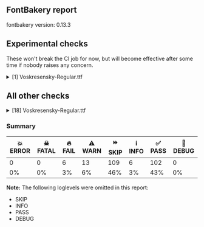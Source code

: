 ## FontBakery report

fontbakery version: 0.13.3





## Experimental checks

These won't break the CI job for now, but will become effective after some time if nobody raises any concern.


<details><summary>[1] Voskresensky-Regular.ttf</summary>
<div>
<details>
    <summary>🔥 <b>FAIL</b> Check base characters have non-zero advance width. <a href="https://fontbakery.readthedocs.io/en/stable/fontbakery/checks/universal.html#base-has-width">base_has_width</a></summary>
    <div>







* 🔥 **FAIL** <p>The following glyphs had zero advance width:
- u1CF3F (U+1CF3F)</p>
<pre><code>- u1CF40 (U+1CF40)
</code></pre>
 [code: zero-width-bases]



</div>
</details>
</div>
</details>




## All other checks



<details><summary>[18] Voskresensky-Regular.ttf</summary>
<div>
<details>
    <summary>🔥 <b>FAIL</b> Does font file include unacceptable control character glyphs? <a href="https://fontbakery.readthedocs.io/en/stable/fontbakery/checks/universal.html#control-chars">control_chars</a></summary>
    <div>







* 🔥 **FAIL** <p>The following unacceptable control characters were identified:
uni0001, uni0007, uni000E, uni0010, uni001F, uni001A, uni001C, uni0015, uni001D, uni0013, uni000F, uni0017, uni0009, uni0006, uni0014, uni0011, uni001E, uni0019, uni0002, uni0018, uni000B, uni000C, uni001B, uni0004, uni0016, uni000A, uni0008, uni0003, uni0012, uni0005</p>
 [code: unacceptable]



</div>
</details>

<details>
    <summary>🔥 <b>FAIL</b> Checking OS/2 usWinAscent & usWinDescent. <a href="https://fontbakery.readthedocs.io/en/stable/fontbakery/checks/universal.html#family-win-ascent-and-descent">family/win_ascent_and_descent</a></summary>
    <div>







* 🔥 **FAIL** <p>OS/2.usWinAscent value should be equal or greater than 1185, but got 1080 instead</p>
 [code: ascent]



* 🔥 **FAIL** <p>OS/2.usWinDescent value should be equal or greater than 893, but got 462 instead</p>
 [code: descent]



</div>
</details>

<details>
    <summary>🔥 <b>FAIL</b> Check license file has good copyright string. <a href="https://fontbakery.readthedocs.io/en/stable/fontbakery/checks/googlefonts.html#googlefonts-license-OFL-copyright">googlefonts/license/OFL_copyright</a></summary>
    <div>







* 🔥 **FAIL** <p>First line in license file is:</p>
<p>&quot;copyright 2025 voskresensky project authors (<a href="https://github.com/slavonic/voskresensky">https://github.com/slavonic/voskresensky</a>)&quot;</p>
<p>which does not match the expected format, similar to:</p>
<p>&quot;Copyright 2022 The Familyname Project Authors (git url)&quot;</p>
 [code: bad-format]



</div>
</details>

<details>
    <summary>🔥 <b>FAIL</b> Check copyright namerecords match license file. <a href="https://fontbakery.readthedocs.io/en/stable/fontbakery/checks/googlefonts.html#googlefonts-name-license">googlefonts/name/license</a></summary>
    <div>







* 🔥 **FAIL** <p>Font lacks NameID 13 (LICENSE DESCRIPTION). A proper licensing entry must be set.</p>
 [code: missing]



</div>
</details>

<details>
    <summary>🔥 <b>FAIL</b> Check Google Fonts glyph coverage. <a href="https://fontbakery.readthedocs.io/en/stable/fontbakery/checks/googlefonts.html#googlefonts-glyph-coverage">googlefonts/glyph_coverage</a></summary>
    <div>







* 🔥 **FAIL** <p>Missing required codepoints:</p>
<pre><code>- 0x00A1 (INVERTED EXCLAMATION MARK)


- 0x00A2 (CENT SIGN)


- 0x00A3 (POUND SIGN)


- 0x00A5 (YEN SIGN)


- 0x00A8 (DIAERESIS)


- 0x00A9 (COPYRIGHT SIGN)


- 0x00AA (FEMININE ORDINAL INDICATOR)


- 0x00AB (LEFT-POINTING DOUBLE ANGLE QUOTATION MARK)


- 0x00AE (REGISTERED SIGN)


- 0x00B4 (ACUTE ACCENT)


- 0x00B8 (CEDILLA)


- 0x00BA (MASCULINE ORDINAL INDICATOR)


- 0x00BB (RIGHT-POINTING DOUBLE ANGLE QUOTATION MARK)


- 0x00BF (INVERTED QUESTION MARK)


- 0x00C0 (LATIN CAPITAL LETTER A WITH GRAVE)


- 0x00C1 (LATIN CAPITAL LETTER A WITH ACUTE)


- 0x00C2 (LATIN CAPITAL LETTER A WITH CIRCUMFLEX)


- 0x00C3 (LATIN CAPITAL LETTER A WITH TILDE)


- 0x00C4 (LATIN CAPITAL LETTER A WITH DIAERESIS)


- 0x00C5 (LATIN CAPITAL LETTER A WITH RING ABOVE)


- 0x00C6 (LATIN CAPITAL LETTER AE)


- 0x00C7 (LATIN CAPITAL LETTER C WITH CEDILLA)


- 0x00C8 (LATIN CAPITAL LETTER E WITH GRAVE)


- 0x00C9 (LATIN CAPITAL LETTER E WITH ACUTE)


- 0x00CA (LATIN CAPITAL LETTER E WITH CIRCUMFLEX)


- 0x00CB (LATIN CAPITAL LETTER E WITH DIAERESIS)


- 0x00CC (LATIN CAPITAL LETTER I WITH GRAVE)


- 0x00CD (LATIN CAPITAL LETTER I WITH ACUTE)


- 0x00CE (LATIN CAPITAL LETTER I WITH CIRCUMFLEX)


- 0x00CF (LATIN CAPITAL LETTER I WITH DIAERESIS)


- 0x00D0 (LATIN CAPITAL LETTER ETH)


- 0x00D1 (LATIN CAPITAL LETTER N WITH TILDE)


- 0x00D2 (LATIN CAPITAL LETTER O WITH GRAVE)


- 0x00D3 (LATIN CAPITAL LETTER O WITH ACUTE)


- 0x00D4 (LATIN CAPITAL LETTER O WITH CIRCUMFLEX)


- 0x00D5 (LATIN CAPITAL LETTER O WITH TILDE)


- 0x00D6 (LATIN CAPITAL LETTER O WITH DIAERESIS)


- 0x00D7 (MULTIPLICATION SIGN)


- 0x00D8 (LATIN CAPITAL LETTER O WITH STROKE)


- 0x00D9 (LATIN CAPITAL LETTER U WITH GRAVE)


- 0x00DA (LATIN CAPITAL LETTER U WITH ACUTE)


- 0x00DB (LATIN CAPITAL LETTER U WITH CIRCUMFLEX)


- 0x00DC (LATIN CAPITAL LETTER U WITH DIAERESIS)


- 0x00DD (LATIN CAPITAL LETTER Y WITH ACUTE)


- 0x00DE (LATIN CAPITAL LETTER THORN)


- 0x00DF (LATIN SMALL LETTER SHARP S)


- 0x00E0 (LATIN SMALL LETTER A WITH GRAVE)


- 0x00E1 (LATIN SMALL LETTER A WITH ACUTE)


- 0x00E2 (LATIN SMALL LETTER A WITH CIRCUMFLEX)


- 0x00E3 (LATIN SMALL LETTER A WITH TILDE)


- 0x00E4 (LATIN SMALL LETTER A WITH DIAERESIS)


- 0x00E5 (LATIN SMALL LETTER A WITH RING ABOVE)


- 0x00E6 (LATIN SMALL LETTER AE)


- 0x00E7 (LATIN SMALL LETTER C WITH CEDILLA)


- 0x00E8 (LATIN SMALL LETTER E WITH GRAVE)


- 0x00E9 (LATIN SMALL LETTER E WITH ACUTE)


- 0x00EA (LATIN SMALL LETTER E WITH CIRCUMFLEX)


- 0x00EB (LATIN SMALL LETTER E WITH DIAERESIS)


- 0x00EC (LATIN SMALL LETTER I WITH GRAVE)


- 0x00ED (LATIN SMALL LETTER I WITH ACUTE)


- 0x00EE (LATIN SMALL LETTER I WITH CIRCUMFLEX)


- 0x00EF (LATIN SMALL LETTER I WITH DIAERESIS)


- 0x00F0 (LATIN SMALL LETTER ETH)


- 0x00F1 (LATIN SMALL LETTER N WITH TILDE)


- 0x00F2 (LATIN SMALL LETTER O WITH GRAVE)


- 0x00F3 (LATIN SMALL LETTER O WITH ACUTE)


- 0x00F4 (LATIN SMALL LETTER O WITH CIRCUMFLEX)


- 0x00F5 (LATIN SMALL LETTER O WITH TILDE)


- 0x00F6 (LATIN SMALL LETTER O WITH DIAERESIS)


- 0x00F7 (DIVISION SIGN)


- 0x00F8 (LATIN SMALL LETTER O WITH STROKE)


- 0x00F9 (LATIN SMALL LETTER U WITH GRAVE)


- 0x00FA (LATIN SMALL LETTER U WITH ACUTE)


- 0x00FB (LATIN SMALL LETTER U WITH CIRCUMFLEX)


- 0x00FC (LATIN SMALL LETTER U WITH DIAERESIS)


- 0x00FD (LATIN SMALL LETTER Y WITH ACUTE)


- 0x00FE (LATIN SMALL LETTER THORN)


- 0x00FF (LATIN SMALL LETTER Y WITH DIAERESIS)


- 0x0100 (LATIN CAPITAL LETTER A WITH MACRON)


- 0x0101 (LATIN SMALL LETTER A WITH MACRON)


- 0x0102 (LATIN CAPITAL LETTER A WITH BREVE)


- 0x0103 (LATIN SMALL LETTER A WITH BREVE)


- 0x0104 (LATIN CAPITAL LETTER A WITH OGONEK)


- 0x0105 (LATIN SMALL LETTER A WITH OGONEK)


- 0x0106 (LATIN CAPITAL LETTER C WITH ACUTE)


- 0x0107 (LATIN SMALL LETTER C WITH ACUTE)


- 0x010A (LATIN CAPITAL LETTER C WITH DOT ABOVE)


- 0x010B (LATIN SMALL LETTER C WITH DOT ABOVE)


- 0x010C (LATIN CAPITAL LETTER C WITH CARON)


- 0x010D (LATIN SMALL LETTER C WITH CARON)


- 0x010E (LATIN CAPITAL LETTER D WITH CARON)


- 0x010F (LATIN SMALL LETTER D WITH CARON)


- 0x0110 (LATIN CAPITAL LETTER D WITH STROKE)


- 0x0111 (LATIN SMALL LETTER D WITH STROKE)


- 0x0112 (LATIN CAPITAL LETTER E WITH MACRON)


- 0x0113 (LATIN SMALL LETTER E WITH MACRON)


- 0x0116 (LATIN CAPITAL LETTER E WITH DOT ABOVE)


- 0x0117 (LATIN SMALL LETTER E WITH DOT ABOVE)


- 0x0118 (LATIN CAPITAL LETTER E WITH OGONEK)


- 0x0119 (LATIN SMALL LETTER E WITH OGONEK)


- 0x011A (LATIN CAPITAL LETTER E WITH CARON)


- 0x011B (LATIN SMALL LETTER E WITH CARON)


- 0x011E (LATIN CAPITAL LETTER G WITH BREVE)


- 0x011F (LATIN SMALL LETTER G WITH BREVE)


- 0x0120 (LATIN CAPITAL LETTER G WITH DOT ABOVE)


- 0x0121 (LATIN SMALL LETTER G WITH DOT ABOVE)


- 0x0122 (LATIN CAPITAL LETTER G WITH CEDILLA)


- 0x0123 (LATIN SMALL LETTER G WITH CEDILLA)


- 0x0126 (LATIN CAPITAL LETTER H WITH STROKE)


- 0x0127 (LATIN SMALL LETTER H WITH STROKE)


- 0x012A (LATIN CAPITAL LETTER I WITH MACRON)


- 0x012B (LATIN SMALL LETTER I WITH MACRON)


- 0x012E (LATIN CAPITAL LETTER I WITH OGONEK)


- 0x012F (LATIN SMALL LETTER I WITH OGONEK)


- 0x0130 (LATIN CAPITAL LETTER I WITH DOT ABOVE)


- 0x0131 (LATIN SMALL LETTER DOTLESS I)


- 0x0136 (LATIN CAPITAL LETTER K WITH CEDILLA)


- 0x0137 (LATIN SMALL LETTER K WITH CEDILLA)


- 0x0139 (LATIN CAPITAL LETTER L WITH ACUTE)


- 0x013A (LATIN SMALL LETTER L WITH ACUTE)


- 0x013B (LATIN CAPITAL LETTER L WITH CEDILLA)


- 0x013C (LATIN SMALL LETTER L WITH CEDILLA)


- 0x013D (LATIN CAPITAL LETTER L WITH CARON)


- 0x013E (LATIN SMALL LETTER L WITH CARON)


- 0x0141 (LATIN CAPITAL LETTER L WITH STROKE)


- 0x0142 (LATIN SMALL LETTER L WITH STROKE)


- 0x0143 (LATIN CAPITAL LETTER N WITH ACUTE)


- 0x0144 (LATIN SMALL LETTER N WITH ACUTE)


- 0x0145 (LATIN CAPITAL LETTER N WITH CEDILLA)


- 0x0146 (LATIN SMALL LETTER N WITH CEDILLA)


- 0x0147 (LATIN CAPITAL LETTER N WITH CARON)


- 0x0148 (LATIN SMALL LETTER N WITH CARON)


- 0x0150 (LATIN CAPITAL LETTER O WITH DOUBLE ACUTE)


- 0x0151 (LATIN SMALL LETTER O WITH DOUBLE ACUTE)


- 0x0152 (LATIN CAPITAL LIGATURE OE)


- 0x0153 (LATIN SMALL LIGATURE OE)


- 0x0154 (LATIN CAPITAL LETTER R WITH ACUTE)


- 0x0155 (LATIN SMALL LETTER R WITH ACUTE)


- 0x0158 (LATIN CAPITAL LETTER R WITH CARON)


- 0x0159 (LATIN SMALL LETTER R WITH CARON)


- 0x015A (LATIN CAPITAL LETTER S WITH ACUTE)


- 0x015B (LATIN SMALL LETTER S WITH ACUTE)


- 0x015E (LATIN CAPITAL LETTER S WITH CEDILLA)


- 0x015F (LATIN SMALL LETTER S WITH CEDILLA)


- 0x0160 (LATIN CAPITAL LETTER S WITH CARON)


- 0x0161 (LATIN SMALL LETTER S WITH CARON)


- 0x0164 (LATIN CAPITAL LETTER T WITH CARON)


- 0x0165 (LATIN SMALL LETTER T WITH CARON)


- 0x016A (LATIN CAPITAL LETTER U WITH MACRON)


- 0x016B (LATIN SMALL LETTER U WITH MACRON)


- 0x016E (LATIN CAPITAL LETTER U WITH RING ABOVE)


- 0x016F (LATIN SMALL LETTER U WITH RING ABOVE)


- 0x0170 (LATIN CAPITAL LETTER U WITH DOUBLE ACUTE)


- 0x0171 (LATIN SMALL LETTER U WITH DOUBLE ACUTE)


- 0x0172 (LATIN CAPITAL LETTER U WITH OGONEK)


- 0x0173 (LATIN SMALL LETTER U WITH OGONEK)


- 0x0174 (LATIN CAPITAL LETTER W WITH CIRCUMFLEX)


- 0x0175 (LATIN SMALL LETTER W WITH CIRCUMFLEX)


- 0x0176 (LATIN CAPITAL LETTER Y WITH CIRCUMFLEX)


- 0x0177 (LATIN SMALL LETTER Y WITH CIRCUMFLEX)


- 0x0178 (LATIN CAPITAL LETTER Y WITH DIAERESIS)


- 0x0179 (LATIN CAPITAL LETTER Z WITH ACUTE)


- 0x017A (LATIN SMALL LETTER Z WITH ACUTE)


- 0x017B (LATIN CAPITAL LETTER Z WITH DOT ABOVE)


- 0x017C (LATIN SMALL LETTER Z WITH DOT ABOVE)


- 0x017D (LATIN CAPITAL LETTER Z WITH CARON)


- 0x017E (LATIN SMALL LETTER Z WITH CARON)


- 0x0218 (LATIN CAPITAL LETTER S WITH COMMA BELOW)


- 0x0219 (LATIN SMALL LETTER S WITH COMMA BELOW)


- 0x021A (LATIN CAPITAL LETTER T WITH COMMA BELOW)


- 0x021B (LATIN SMALL LETTER T WITH COMMA BELOW)


- 0x0237 (LATIN SMALL LETTER DOTLESS J)


- 0x02C6 (MODIFIER LETTER CIRCUMFLEX ACCENT)


- 0x02C7 (CARON)


- 0x02D8 (BREVE)


- 0x02D9 (DOT ABOVE)


- 0x02DA (RING ABOVE)


- 0x02DB (OGONEK)


- 0x02DC (SMALL TILDE)


- 0x02DD (DOUBLE ACUTE ACCENT)


- 0x0302 (COMBINING CIRCUMFLEX ACCENT)


- 0x0304 (COMBINING MACRON)


- 0x030A (COMBINING RING ABOVE)


- 0x030C (COMBINING CARON)


- 0x0326 (COMBINING COMMA BELOW)


- 0x0327 (COMBINING CEDILLA)


- 0x0328 (COMBINING OGONEK)


- 0x1E80 (LATIN CAPITAL LETTER W WITH GRAVE)


- 0x1E81 (LATIN SMALL LETTER W WITH GRAVE)


- 0x1E82 (LATIN CAPITAL LETTER W WITH ACUTE)


- 0x1E83 (LATIN SMALL LETTER W WITH ACUTE)


- 0x1E84 (LATIN CAPITAL LETTER W WITH DIAERESIS)


- 0x1E85 (LATIN SMALL LETTER W WITH DIAERESIS)


- 0x1E9E (LATIN CAPITAL LETTER SHARP S)


- 0x1EF2 (LATIN CAPITAL LETTER Y WITH GRAVE)


- 0x1EF3 (LATIN SMALL LETTER Y WITH GRAVE)


- 0x2022 (BULLET)


- 0x2039 (SINGLE LEFT-POINTING ANGLE QUOTATION MARK)


- 0x203A (SINGLE RIGHT-POINTING ANGLE QUOTATION MARK)


- 0x2122 (TRADE MARK SIGN)


- 0x2212 (MINUS SIGN)
</code></pre>
 [code: missing-codepoints]



</div>
</details>

<details>
    <summary>⚠️ <b>WARN</b> Check mark characters are in GDEF mark glyph class. <a href="https://fontbakery.readthedocs.io/en/stable/fontbakery/checks/opentype.html#opentype-gdef-mark-chars">opentype/gdef_mark_chars</a></summary>
    <div>







* ⚠️ **WARN** <p>The following mark characters could be in the GDEF mark glyph class:
u1CF33 (U+1CF33), u1CF34 (U+1CF34), u1CF35 (U+1CF35), u1CF37 (U+1CF37), u1CF3E (U+1CF3E), u1CF3F (U+1CF3F), u1CF40 (U+1CF40), u1CF41 (U+1CF41), u1CF42 (U+1CF42), u1CF43 (U+1CF43), u1CF44 (U+1CF44), u1CF45 (U+1CF45), u1CF46 (U+1CF46) and uni034F (U+034F)</p>
 [code: mark-chars]



</div>
</details>

<details>
    <summary>⚠️ <b>WARN</b> Check glyphs in mark glyph class are non-spacing. <a href="https://fontbakery.readthedocs.io/en/stable/fontbakery/checks/opentype.html#opentype-gdef-spacing-marks">opentype/gdef_spacing_marks</a></summary>
    <div>







* ⚠️ **WARN** <p>The following glyphs seem to be spacing (because they have width &gt; 0 on the hmtx table) so they may be in the GDEF mark glyph class by mistake, or they should have zero width instead:
uni0483.salt1 (U+E013), uni0483.salt2 (U+E014), uni0483.salt3 (U+E015), uni0487.salt (U+E01F), uni2DE0 (U+2DE0), uni2DE1 (U+2DE1), uni2DE2 (U+2DE2), uni2DE3 (U+2DE3), uni2DE4 (U+2DE4), uni2DE5 (U+2DE5), uni2DE6 (U+2DE6), uni2DE7 (U+2DE7), uni2DE8 (U+2DE8), uni2DE9 (U+2DE9), uni2DEA (U+2DEA), uni2DEB (U+2DEB), uni2DEC (U+2DEC), uni2DED (U+2DED), uni2DEE (U+2DEE), uni2DEF (U+2DEF), uni2DF0 (U+2DF0), uni2DF1 (U+2DF1), uni2DF3 (U+2DF3), uni2DF4 (U+2DF4), uni2DF6 (U+2DF6), uni2DF7 (U+2DF7), uni2DFA (U+2DFA), uni2DFB (U+2DFB), uni2DFD (U+2DFD), uniA66F (U+A66F), uniA67C (U+A67C), uniA67D (U+A67D), uniF4E4 (U+F4E4), uniF4E5 (U+F4E5), uniF4E9 (U+F4E9), uniF4EA (U+F4EA), uniF4EB (U+F4EB), uniF4EE (U+F4EE), uniF4EF (U+F4EF), uniF4F0 (U+F4F0), uniF4F1 (U+F4F1), uniF4F2 (U+F4F2), uniF4F4 (U+F4F4), uniF4F6 (U+F4F6), uniF4F7 (U+F4F7), uniF4FA (U+F4FA), uniF4FB (U+F4FB) and uniF4FD (U+F4FD)</p>
 [code: spacing-mark-glyphs]



</div>
</details>

<details>
    <summary>⚠️ <b>WARN</b> Check if each glyph has the recommended amount of contours. <a href="https://fontbakery.readthedocs.io/en/stable/fontbakery/checks/universal.html#contour-count">contour_count</a></summary>
    <div>







* ⚠️ **WARN** <p>This check inspects the glyph outlines and detects the total number of contours in each of them. The expected values are infered from the typical ammounts of contours observed in a large collection of reference font families. The divergences listed below may simply indicate a significantly different design on some of your glyphs. On the other hand, some of these may flag actual bugs in the font such as glyphs mapped to an incorrect codepoint. Please consider reviewing the design and codepoint assignment of these to make sure they are correct.</p>
<p>The following glyphs do not have the recommended number of contours:</p>
<pre><code>- Glyph name: uni0002	Contours detected: 5	Expected: 0

- Glyph name: asterisk	Contours detected: 2	Expected: 1 or 4

- Glyph name: uni0400	Contours detected: 6	Expected: 2

- Glyph name: uni0401	Contours detected: 7	Expected: 3

- Glyph name: uni0402	Contours detected: 6	Expected: 1

- Glyph name: uni0403	Contours detected: 4	Expected: 2

- Glyph name: uni0404	Contours detected: 5	Expected: 1

- Glyph name: uni0405	Contours detected: 4	Expected: 1

- Glyph name: uni0406	Contours detected: 2	Expected: 1

- Glyph name: uni0407	Contours detected: 4	Expected: 3

- Glyph name: uni0409	Contours detected: 5	Expected: 2

- Glyph name: uni040A	Contours detected: 5	Expected: 2

- Glyph name: uni040B	Contours detected: 6	Expected: 1

- Glyph name: uni040C	Contours detected: 7	Expected: 2

- Glyph name: uni040D	Contours detected: 4	Expected: 2

- Glyph name: uni040E	Contours detected: 4	Expected: 2

- Glyph name: uni040F	Contours detected: 4	Expected: 1

- Glyph name: uni0410	Contours detected: 5	Expected: 2

- Glyph name: uni0411	Contours detected: 5	Expected: 2

- Glyph name: uni0412	Contours detected: 5	Expected: 3

- Glyph name: uni0413	Contours detected: 3	Expected: 1

- Glyph name: uni0414	Contours detected: 6	Expected: 2

- Glyph name: uni0415	Contours detected: 5	Expected: 1

- Glyph name: uni0416	Contours detected: 7	Expected: 1

- Glyph name: uni0417	Contours detected: 4	Expected: 1

- Glyph name: uni0418	Contours detected: 3	Expected: 1

- Glyph name: uni0419	Contours detected: 4	Expected: 2

- Glyph name: uni041A	Contours detected: 6	Expected: 1

- Glyph name: uni041B	Contours detected: 3	Expected: 1

- Glyph name: uni041C	Contours detected: 4	Expected: 1

- Glyph name: uni041D	Contours detected: 3	Expected: 1

- Glyph name: uni041E	Contours detected: 4	Expected: 2

- Glyph name: uni041F	Contours detected: 3	Expected: 1

- Glyph name: uni0420	Contours detected: 3	Expected: 1 or 2

- Glyph name: uni0421	Contours detected: 4	Expected: 1

- Glyph name: uni0422	Contours detected: 4	Expected: 1

- Glyph name: uni0423	Contours detected: 3	Expected: 1

- Glyph name: uni0424	Contours detected: 7	Expected: 3

- Glyph name: uni0425	Contours detected: 4	Expected: 1

- Glyph name: uni0426	Contours detected: 4	Expected: 1

- Glyph name: uni0427	Contours detected: 4	Expected: 1

- Glyph name: uni0428	Contours detected: 4	Expected: 1

- Glyph name: uni0429	Contours detected: 5	Expected: 1

- Glyph name: uni042A	Contours detected: 5	Expected: 2

- Glyph name: uni042B	Contours detected: 6	Expected: 3

- Glyph name: uni042C	Contours detected: 4	Expected: 2

- Glyph name: uni042D	Contours detected: 5	Expected: 1

- Glyph name: uni042E	Contours detected: 4	Expected: 2

- Glyph name: uni042F	Contours detected: 4	Expected: 2

- Glyph name: uni0435	Contours detected: 1	Expected: 2

- Glyph name: uni043A	Contours detected: 2	Expected: 1

- Glyph name: uni0450	Contours detected: 2	Expected: 3

- Glyph name: uni0451	Contours detected: 3	Expected: 4

- Glyph name: uni0456	Contours detected: 1	Expected: 2

- Glyph name: uni045C	Contours detected: 3	Expected: 2

- Glyph name: uni0460	Contours detected: 4	Expected: 1

- Glyph name: uni0462	Contours detected: 7	Expected: 2

- Glyph name: uni0464	Contours detected: 6	Expected: 1

- Glyph name: uni0466	Contours detected: 5	Expected: 2

- Glyph name: uni0468	Contours detected: 6	Expected: 2

- Glyph name: uni046A	Contours detected: 6	Expected: 2

- Glyph name: uni046C	Contours detected: 7	Expected: 2

- Glyph name: uni046E	Contours detected: 5	Expected: 2

- Glyph name: uni046F	Contours detected: 1	Expected: 2

- Glyph name: uni0470	Contours detected: 4	Expected: 1

- Glyph name: uni0472	Contours detected: 7	Expected: 3

- Glyph name: uni0474	Contours detected: 3	Expected: 1

- Glyph name: uni0476	Contours detected: 5	Expected: 3

- Glyph name: uni0478	Contours detected: 6	Expected: 3

- Glyph name: uni047A	Contours detected: 4	Expected: 2

- Glyph name: uni047B	Contours detected: 4	Expected: 2

- Glyph name: uni047C	Contours detected: 6	Expected: 3

- Glyph name: uni047E	Contours detected: 8	Expected: 2

- Glyph name: uni0480	Contours detected: 4	Expected: 1

- Glyph name: uni0490	Contours detected: 3	Expected: 1

- Glyph name: uni04A4	Contours detected: 4	Expected: 1

- Glyph name: uni2116	Contours detected: 6	Expected: 3 or 4

- Glyph name: element	Contours detected: 2	Expected: 1

- Glyph name: suchthat	Contours detected: 2	Expected: 1

- Glyph name: uni25CC	Contours detected: 8	Expected: 16 or 12

- Glyph name: asterisk	Contours detected: 2	Expected: 1 or 4

- Glyph name: element	Contours detected: 2	Expected: 1

- Glyph name: suchthat	Contours detected: 2	Expected: 1

- Glyph name: uni0002	Contours detected: 5	Expected: 0

- Glyph name: uni0400	Contours detected: 6	Expected: 2

- Glyph name: uni0401	Contours detected: 7	Expected: 3

- Glyph name: uni0402	Contours detected: 6	Expected: 1

- Glyph name: uni0403	Contours detected: 4	Expected: 2

- Glyph name: uni0404	Contours detected: 5	Expected: 1

- Glyph name: uni0405	Contours detected: 4	Expected: 1

- Glyph name: uni0406	Contours detected: 2	Expected: 1

- Glyph name: uni0407	Contours detected: 4	Expected: 3

- Glyph name: uni0409	Contours detected: 5	Expected: 2

- Glyph name: uni040A	Contours detected: 5	Expected: 2

- Glyph name: uni040B	Contours detected: 6	Expected: 1

- Glyph name: uni040C	Contours detected: 7	Expected: 2

- Glyph name: uni040D	Contours detected: 4	Expected: 2

- Glyph name: uni040E	Contours detected: 4	Expected: 2

- Glyph name: uni040F	Contours detected: 4	Expected: 1

- Glyph name: uni0410	Contours detected: 5	Expected: 2

- Glyph name: uni0411	Contours detected: 5	Expected: 2

- Glyph name: uni0412	Contours detected: 5	Expected: 3

- Glyph name: uni0413	Contours detected: 3	Expected: 1

- Glyph name: uni0414	Contours detected: 6	Expected: 2

- Glyph name: uni0415	Contours detected: 5	Expected: 1

- Glyph name: uni0416	Contours detected: 7	Expected: 1

- Glyph name: uni0417	Contours detected: 4	Expected: 1

- Glyph name: uni0418	Contours detected: 3	Expected: 1

- Glyph name: uni0419	Contours detected: 4	Expected: 2

- Glyph name: uni041A	Contours detected: 6	Expected: 1

- Glyph name: uni041B	Contours detected: 3	Expected: 1

- Glyph name: uni041C	Contours detected: 4	Expected: 1

- Glyph name: uni041D	Contours detected: 3	Expected: 1

- Glyph name: uni041E	Contours detected: 4	Expected: 2

- Glyph name: uni041F	Contours detected: 3	Expected: 1

- Glyph name: uni0420	Contours detected: 3	Expected: 1 or 2

- Glyph name: uni0421	Contours detected: 4	Expected: 1

- Glyph name: uni0422	Contours detected: 4	Expected: 1

- Glyph name: uni0423	Contours detected: 3	Expected: 1

- Glyph name: uni0424	Contours detected: 7	Expected: 3

- Glyph name: uni0425	Contours detected: 4	Expected: 1

- Glyph name: uni0426	Contours detected: 4	Expected: 1

- Glyph name: uni0427	Contours detected: 4	Expected: 1

- Glyph name: uni0428	Contours detected: 4	Expected: 1

- Glyph name: uni0429	Contours detected: 5	Expected: 1

- Glyph name: uni042A	Contours detected: 5	Expected: 2

- Glyph name: uni042B	Contours detected: 6	Expected: 3

- Glyph name: uni042C	Contours detected: 4	Expected: 2

- Glyph name: uni042D	Contours detected: 5	Expected: 1

- Glyph name: uni042E	Contours detected: 4	Expected: 2

- Glyph name: uni042F	Contours detected: 4	Expected: 2

- Glyph name: uni0435	Contours detected: 1	Expected: 2

- Glyph name: uni043A	Contours detected: 2	Expected: 1

- Glyph name: uni0450	Contours detected: 2	Expected: 3

- Glyph name: uni0451	Contours detected: 3	Expected: 4

- Glyph name: uni0456	Contours detected: 1	Expected: 2

- Glyph name: uni045C	Contours detected: 3	Expected: 2

- Glyph name: uni0460	Contours detected: 4	Expected: 1

- Glyph name: uni0462	Contours detected: 7	Expected: 2

- Glyph name: uni0464	Contours detected: 6	Expected: 1

- Glyph name: uni0466	Contours detected: 5	Expected: 2

- Glyph name: uni0468	Contours detected: 6	Expected: 2

- Glyph name: uni046A	Contours detected: 6	Expected: 2

- Glyph name: uni046C	Contours detected: 7	Expected: 2

- Glyph name: uni046E	Contours detected: 5	Expected: 2

- Glyph name: uni046F	Contours detected: 1	Expected: 2

- Glyph name: uni0470	Contours detected: 4	Expected: 1

- Glyph name: uni0472	Contours detected: 7	Expected: 3

- Glyph name: uni0474	Contours detected: 3	Expected: 1

- Glyph name: uni0476	Contours detected: 5	Expected: 3

- Glyph name: uni0478	Contours detected: 6	Expected: 3

- Glyph name: uni047A	Contours detected: 4	Expected: 2

- Glyph name: uni047B	Contours detected: 4	Expected: 2

- Glyph name: uni047C	Contours detected: 6	Expected: 3

- Glyph name: uni047E	Contours detected: 8	Expected: 2

- Glyph name: uni0480	Contours detected: 4	Expected: 1

- Glyph name: uni0490	Contours detected: 3	Expected: 1

- Glyph name: uni04A4	Contours detected: 4	Expected: 1

- Glyph name: uni2116	Contours detected: 6	Expected: 3 or 4

- Glyph name: uni25CC	Contours detected: 8	Expected: 16 or 12
</code></pre>
 [code: contour-count]



</div>
</details>

<details>
    <summary>⚠️ <b>WARN</b> Does GPOS table have kerning information? This check skips monospaced fonts as defined by post.isFixedPitch value <a href="https://fontbakery.readthedocs.io/en/stable/fontbakery/checks/universal.html#gpos-kerning-info">gpos_kerning_info</a></summary>
    <div>







* ⚠️ **WARN** <p>GPOS table lacks kerning information.</p>
 [code: lacks-kern-info]



</div>
</details>

<details>
    <summary>⚠️ <b>WARN</b> Check math signs have the same width. <a href="https://fontbakery.readthedocs.io/en/stable/fontbakery/checks/universal.html#math-signs-width">math_signs_width</a></summary>
    <div>







* ⚠️ **WARN** <p>The most common width is 664 among a set of 4 math glyphs.
The following math glyphs have a different width, though:</p>
<p>Width = 800:
plus</p>
<p>Width = 739:
less, greater</p>
<p>Width = 850:
equal</p>
<p>Width = 658:
logicalnot</p>
<p>Width = 452:
uni2214, uni2213</p>
<p>Width = 609:
uni223B</p>
<p>Width = 604:
similar</p>
<p>Width = 717:
uni223D</p>
 [code: width-outliers]



</div>
</details>

<details>
    <summary>⚠️ <b>WARN</b> Validate size, and resolution of article images, and ensure article page has minimum length and includes visual assets. <a href="https://fontbakery.readthedocs.io/en/stable/fontbakery/checks/googlefonts.html#googlefonts-article-images">googlefonts/article/images</a></summary>
    <div>







* ⚠️ **WARN** <p>Family metadata at fonts/ttf does not have an article.</p>
 [code: lacks-article]



</div>
</details>

<details>
    <summary>⚠️ <b>WARN</b> Check for codepoints not covered by METADATA subsets. <a href="https://fontbakery.readthedocs.io/en/stable/fontbakery/checks/googlefonts.html#googlefonts-metadata-unreachable-subsetting">googlefonts/metadata/unreachable_subsetting</a></summary>
    <div>







* ⚠️ **WARN** <p>The following codepoints supported by the font are not covered by
any subsets defined in the font's metadata file, and will never
be served. You can solve this by either manually adding additional
subset declarations to METADATA.pb, or by editing the glyphset
definitions.</p>
<ul>
<li>U+0001 : try adding symbols</li>
<li>U+0002 : try adding symbols</li>
<li>U+0003 : try adding symbols</li>
<li>U+0004 : try adding symbols</li>
<li>U+0005 : try adding symbols</li>
<li>U+0006 : try adding symbols</li>
<li>U+0007 : try adding symbols</li>
<li>U+0008 : try adding symbols</li>
<li>U+0009 : try adding symbols</li>
<li>U+000A : try adding symbols</li>
<li>U+000B : try adding symbols</li>
<li>U+000C : try adding symbols</li>
<li>U+000E : try adding symbols</li>
<li>U+000F : try adding symbols</li>
<li>U+0010 : try adding symbols</li>
<li>U+0011 : try adding symbols</li>
<li>U+0012 : try adding symbols</li>
<li>U+0013 : try adding symbols</li>
<li>U+0014 : try adding symbols</li>
<li>U+0015 : try adding symbols</li>
<li>U+0016 : try adding symbols</li>
<li>U+0017 : try adding symbols</li>
<li>U+0018 : try adding symbols</li>
<li>U+0019 : try adding symbols</li>
<li>U+001A : try adding symbols</li>
<li>U+001B : try adding symbols</li>
<li>U+001C : try adding symbols</li>
<li>U+001D : try adding one of: symbols, balinese</li>
<li>U+001E : try adding symbols</li>
<li>U+001F : try adding symbols</li>
<li>U+0306 COMBINING BREVE: try adding one of: old-permic, tifinagh</li>
<li>U+0307 COMBINING DOT ABOVE: try adding one of: tai-le, old-permic, canadian-aboriginal, math, todhri, hebrew, coptic, duployan, malayalam, syriac, tifinagh</li>
<li>U+030B COMBINING DOUBLE ACUTE ACCENT: try adding one of: osage, cherokee</li>
<li>U+030F COMBINING DOUBLE GRAVE ACCENT: not included in any glyphset definition</li>
<li>U+0311 COMBINING INVERTED BREVE: try adding one of: todhri, coptic</li>
<li>U+033E COMBINING VERTICAL TILDE: not included in any glyphset definition</li>
<li>U+034F COMBINING GRAPHEME JOINER: not included in any glyphset definition</li>
<li>U+0360 COMBINING DOUBLE TILDE: not included in any glyphset definition</li>
<li>U+0361 COMBINING DOUBLE INVERTED BREVE: try adding coptic</li>
<li>U+10FB GEORGIAN PARAGRAPH SEPARATOR: try adding one of: georgian, glagolitic</li>
<li>U+200C ZERO WIDTH NON-JOINER: try adding one of: gujarati, saurashtra, tirhuta, bengali, yi, telugu, lepcha, mandaic, dogra, hanifi-rohingya, mongolian, new-tai-lue, tai-viet, sogdian, tamil, tagalog, mahajani, hanunoo, kayah-li, newa, tagbanwa, siddham, syriac, bhaiksuki, tai-le, gurmukhi, tibetan, hebrew, duployan, oriya, arabic, khmer, manichaean, lao, thai, khudawadi, buginese, tifinagh, meetei-mayek, pahawh-hmong, sinhala, devanagari, cham, zanabazar-square, modi, sundanese, limbu, sharada, myanmar, rejang, phags-pa, syloti-nagri, batak, malayalam, kannada, psalter-pahlavi, grantha, tai-tham, warang-citi, chakma, buhid, javanese, khojki, takri, brahmi, masaram-gondi, nko, thaana, hatran, kharoshthi, avestan, kaithi, balinese, gunjala-gondi</li>
<li>U+200D ZERO WIDTH JOINER: try adding one of: gujarati, saurashtra, tirhuta, bengali, yi, telugu, lepcha, mandaic, dogra, hanifi-rohingya, mongolian, new-tai-lue, tai-viet, sogdian, tamil, tagalog, mahajani, hanunoo, kayah-li, newa, tagbanwa, siddham, syriac, bhaiksuki, tai-le, gurmukhi, old-hungarian, tibetan, hebrew, duployan, oriya, arabic, khmer, manichaean, lao, thai, khudawadi, buginese, tifinagh, meetei-mayek, pahawh-hmong, sinhala, devanagari, cham, zanabazar-square, modi, sundanese, limbu, sharada, myanmar, rejang, phags-pa, syloti-nagri, batak, malayalam, kannada, psalter-pahlavi, grantha, tai-tham, warang-citi, chakma, buhid, javanese, khojki, takri, brahmi, masaram-gondi, nko, thaana, kharoshthi, avestan, kaithi, balinese, gunjala-gondi</li>
<li>U+202F NARROW NO-BREAK SPACE: try adding one of: phags-pa, yi, mongolian</li>
<li>U+203B REFERENCE MARK: not included in any glyphset definition</li>
<li>U+2056 THREE DOT PUNCTUATION: try adding coptic</li>
<li>U+2058 FOUR DOT PUNCTUATION: try adding coptic</li>
<li>U+2059 FIVE DOT PUNCTUATION: try adding coptic</li>
<li>U+205D TRICOLON: try adding one of: meroitic, carian, meroitic-hieroglyphs, old-hungarian</li>
<li>U+2208 ELEMENT OF: try adding math</li>
<li>U+220B CONTAINS AS MEMBER: try adding math</li>
<li>U+2213 MINUS-OR-PLUS SIGN: try adding math</li>
<li>U+2214 DOT PLUS: try adding math</li>
<li>U+223B HOMOTHETIC: try adding math</li>
<li>U+223C TILDE OPERATOR: try adding math</li>
<li>U+223D REVERSED TILDE: try adding math</li>
<li>U+2282 SUBSET OF: try adding math</li>
<li>U+2283 SUPERSET OF: try adding math</li>
<li>U+25CC DOTTED CIRCLE: try adding one of: saurashtra, tirhuta, new-tai-lue, miao, tagalog, hanunoo, tibetan, bhaiksuki, khmer, thai, mende-kikakui, pahawh-hmong, sinhala, bassa-vah, zanabazar-square, batak, psalter-pahlavi, chakma, buhid, takri, masaram-gondi, kaithi, telugu, mongolian, hanifi-rohingya, tai-viet, newa, coptic, soyombo, symbols, meetei-mayek, cham, limbu, myanmar, kannada, warang-citi, javanese, khojki, marchen, thaana, kharoshthi, armenian, syriac, lao, wancho, bengali, yi, lepcha, mandaic, dogra, mahajani, tagbanwa, canadian-aboriginal, gurmukhi, math, duployan, manichaean, sundanese, rejang, syloti-nagri, grantha, tai-tham, osage, brahmi, nko, balinese, caucasian-albanian, gunjala-gondi, sogdian, tamil, ahom, kayah-li, tai-le, siddham, hebrew, oriya, khudawadi, buginese, tifinagh, devanagari, modi, elbasan, sharada, phags-pa, malayalam, old-permic, adlam, music, gujarati</li>
<li>U+261E WHITE RIGHT POINTING INDEX: try adding symbols</li>
<li>U+2626 ORTHODOX CROSS: try adding symbols</li>
<li>U+2627 CHI RHO: try adding symbols</li>
<li>U+2713 CHECK MARK: try adding symbols</li>
<li>U+2795 HEAVY PLUS SIGN: not included in any glyphset definition</li>
<li>U+2E0F PARAGRAPHOS: not included in any glyphset definition</li>
<li>U+2E2A TWO DOTS OVER ONE DOT PUNCTUATION: not included in any glyphset definition</li>
<li>U+2E2B ONE DOT OVER TWO DOTS PUNCTUATION: not included in any glyphset definition</li>
<li>U+2E2C SQUARED FOUR DOT PUNCTUATION: not included in any glyphset definition</li>
<li>U+2E2D FIVE DOT MARK: not included in any glyphset definition</li>
<li>U+2E2F VERTICAL TILDE: not included in any glyphset definition</li>
<li>U+2E43 DASH WITH LEFT UPTURN: try adding glagolitic</li>
<li>U+2E49 DOUBLE STACKED COMMA: not included in any glyphset definition</li>
<li>U+E001 : not included in any glyphset definition</li>
<li>U+E003 : not included in any glyphset definition</li>
<li>U+E005 : not included in any glyphset definition</li>
<li>U+E013 : not included in any glyphset definition</li>
<li>U+E014 : not included in any glyphset definition</li>
<li>U+E015 : not included in any glyphset definition</li>
<li>U+E01F : not included in any glyphset definition</li>
<li>U+E2F1 : not included in any glyphset definition</li>
<li>U+E38F : not included in any glyphset definition</li>
<li>U+E464 : not included in any glyphset definition</li>
<li>U+E465 : not included in any glyphset definition</li>
<li>U+E473 : not included in any glyphset definition</li>
<li>U+E474 : not included in any glyphset definition</li>
<li>U+E500 : not included in any glyphset definition</li>
<li>U+E501 : not included in any glyphset definition</li>
<li>U+E925 : not included in any glyphset definition</li>
<li>U+EA1B : not included in any glyphset definition</li>
<li>U+EA57 : not included in any glyphset definition</li>
<li>U+EA80 : not included in any glyphset definition</li>
<li>U+EA99 : not included in any glyphset definition</li>
<li>U+EA9C : not included in any glyphset definition</li>
<li>U+EA9F : not included in any glyphset definition</li>
<li>U+EAC5 : not included in any glyphset definition</li>
<li>U+EAFA : not included in any glyphset definition</li>
<li>U+EAFD : not included in any glyphset definition</li>
<li>U+EB01 : not included in any glyphset definition</li>
<li>U+EB0D : not included in any glyphset definition</li>
<li>U+EB51 : not included in any glyphset definition</li>
<li>U+EB52 : not included in any glyphset definition</li>
<li>U+EB53 : not included in any glyphset definition</li>
<li>U+EB54 : not included in any glyphset definition</li>
<li>U+EB55 : not included in any glyphset definition</li>
<li>U+EB56 : not included in any glyphset definition</li>
<li>U+EB57 : not included in any glyphset definition</li>
<li>U+EB5F : not included in any glyphset definition</li>
<li>U+EC22 : not included in any glyphset definition</li>
<li>U+EE50 : not included in any glyphset definition</li>
<li>U+EE51 : not included in any glyphset definition</li>
<li>U+EE52 : not included in any glyphset definition</li>
<li>U+EE53 : not included in any glyphset definition</li>
<li>U+EE54 : not included in any glyphset definition</li>
<li>U+EE55 : not included in any glyphset definition</li>
<li>U+EE56 : not included in any glyphset definition</li>
<li>U+EE57 : not included in any glyphset definition</li>
<li>U+EE58 : not included in any glyphset definition</li>
<li>U+EE59 : not included in any glyphset definition</li>
<li>U+EE5A : not included in any glyphset definition</li>
<li>U+EE5B : not included in any glyphset definition</li>
<li>U+EE5C : not included in any glyphset definition</li>
<li>U+EE5D : not included in any glyphset definition</li>
<li>U+EE5E : not included in any glyphset definition</li>
<li>U+EE70 : not included in any glyphset definition</li>
<li>U+EE71 : not included in any glyphset definition</li>
<li>U+EE72 : not included in any glyphset definition</li>
<li>U+EE73 : not included in any glyphset definition</li>
<li>U+EE74 : not included in any glyphset definition</li>
<li>U+EE75 : not included in any glyphset definition</li>
<li>U+EE76 : not included in any glyphset definition</li>
<li>U+EE77 : not included in any glyphset definition</li>
<li>U+EE78 : not included in any glyphset definition</li>
<li>U+EE79 : not included in any glyphset definition</li>
<li>U+EE7A : not included in any glyphset definition</li>
<li>U+EE7B : not included in any glyphset definition</li>
<li>U+EE7C : not included in any glyphset definition</li>
<li>U+EE7D : not included in any glyphset definition</li>
<li>U+EE7E : not included in any glyphset definition</li>
<li>U+EE7F : not included in any glyphset definition</li>
<li>U+EE80 : not included in any glyphset definition</li>
<li>U+EE81 : not included in any glyphset definition</li>
<li>U+EE82 : not included in any glyphset definition</li>
<li>U+EE83 : not included in any glyphset definition</li>
<li>U+EE84 : not included in any glyphset definition</li>
<li>U+EE85 : not included in any glyphset definition</li>
<li>U+EE86 : not included in any glyphset definition</li>
<li>U+EE87 : not included in any glyphset definition</li>
<li>U+EE88 : not included in any glyphset definition</li>
<li>U+EE89 : not included in any glyphset definition</li>
<li>U+EE8A : not included in any glyphset definition</li>
<li>U+EE8B : not included in any glyphset definition</li>
<li>U+EE8C : not included in any glyphset definition</li>
<li>U+EE8D : not included in any glyphset definition</li>
<li>U+EE8E : not included in any glyphset definition</li>
<li>U+EE8F : not included in any glyphset definition</li>
<li>U+EE90 : not included in any glyphset definition</li>
<li>U+EE91 : not included in any glyphset definition</li>
<li>U+EE92 : not included in any glyphset definition</li>
<li>U+EE93 : not included in any glyphset definition</li>
<li>U+EE94 : not included in any glyphset definition</li>
<li>U+EE95 : not included in any glyphset definition</li>
<li>U+EE96 : not included in any glyphset definition</li>
<li>U+EE97 : not included in any glyphset definition</li>
<li>U+EE98 : not included in any glyphset definition</li>
<li>U+EE99 : not included in any glyphset definition</li>
<li>U+EE9A : not included in any glyphset definition</li>
<li>U+EE9B : not included in any glyphset definition</li>
<li>U+EE9C : not included in any glyphset definition</li>
<li>U+EE9D : not included in any glyphset definition</li>
<li>U+EE9E : not included in any glyphset definition</li>
<li>U+EE9F : not included in any glyphset definition</li>
<li>U+EEA0 : not included in any glyphset definition</li>
<li>U+EEA1 : not included in any glyphset definition</li>
<li>U+EEA2 : not included in any glyphset definition</li>
<li>U+EEA3 : not included in any glyphset definition</li>
<li>U+EEA4 : not included in any glyphset definition</li>
<li>U+EEA5 : not included in any glyphset definition</li>
<li>U+EEA6 : not included in any glyphset definition</li>
<li>U+EEA7 : not included in any glyphset definition</li>
<li>U+EEA8 : not included in any glyphset definition</li>
<li>U+EEAA : not included in any glyphset definition</li>
<li>U+EEAB : not included in any glyphset definition</li>
<li>U+EEAC : not included in any glyphset definition</li>
<li>U+EEAD : not included in any glyphset definition</li>
<li>U+EEAE : not included in any glyphset definition</li>
<li>U+EEAF : not included in any glyphset definition</li>
<li>U+EEB0 : not included in any glyphset definition</li>
<li>U+EEB1 : not included in any glyphset definition</li>
<li>U+EEB2 : not included in any glyphset definition</li>
<li>U+EEB3 : not included in any glyphset definition</li>
<li>U+EEB4 : not included in any glyphset definition</li>
<li>U+EEB5 : not included in any glyphset definition</li>
<li>U+EEB6 : not included in any glyphset definition</li>
<li>U+EEB7 : not included in any glyphset definition</li>
<li>U+EEB8 : not included in any glyphset definition</li>
<li>U+EEB9 : not included in any glyphset definition</li>
<li>U+EEBA : not included in any glyphset definition</li>
<li>U+EEBB : not included in any glyphset definition</li>
<li>U+EEBC : not included in any glyphset definition</li>
<li>U+EEBD : not included in any glyphset definition</li>
<li>U+EEBE : not included in any glyphset definition</li>
<li>U+EEBF : not included in any glyphset definition</li>
<li>U+F4E0 : not included in any glyphset definition</li>
<li>U+F4E1 : not included in any glyphset definition</li>
<li>U+F4E2 : not included in any glyphset definition</li>
<li>U+F4E3 : not included in any glyphset definition</li>
<li>U+F4E4 : not included in any glyphset definition</li>
<li>U+F4E5 : not included in any glyphset definition</li>
<li>U+F4E6 : not included in any glyphset definition</li>
<li>U+F4E7 : not included in any glyphset definition</li>
<li>U+F4E8 : not included in any glyphset definition</li>
<li>U+F4E9 : not included in any glyphset definition</li>
<li>U+F4EA : not included in any glyphset definition</li>
<li>U+F4EB : not included in any glyphset definition</li>
<li>U+F4EC : not included in any glyphset definition</li>
<li>U+F4ED : not included in any glyphset definition</li>
<li>U+F4EE : not included in any glyphset definition</li>
<li>U+F4EF : not included in any glyphset definition</li>
<li>U+F4F0 : not included in any glyphset definition</li>
<li>U+F4F1 : not included in any glyphset definition</li>
<li>U+F4F2 : not included in any glyphset definition</li>
<li>U+F4F3 : not included in any glyphset definition</li>
<li>U+F4F4 : not included in any glyphset definition</li>
<li>U+F4F6 : not included in any glyphset definition</li>
<li>U+F4F7 : not included in any glyphset definition</li>
<li>U+F4FA : not included in any glyphset definition</li>
<li>U+F4FB : not included in any glyphset definition</li>
<li>U+F4FD : not included in any glyphset definition</li>
<li>U+F680 : not included in any glyphset definition</li>
<li>U+F681 : not included in any glyphset definition</li>
<li>U+F682 : not included in any glyphset definition</li>
<li>U+F683 : not included in any glyphset definition</li>
<li>U+F684 : not included in any glyphset definition</li>
<li>U+F685 : not included in any glyphset definition</li>
<li>U+F686 : not included in any glyphset definition</li>
<li>U+F687 : not included in any glyphset definition</li>
<li>U+F688 : not included in any glyphset definition</li>
<li>U+F0149 : not included in any glyphset definition</li>
<li>U+F014E : not included in any glyphset definition</li>
</ul>
<p>Or you can add the above codepoints to one of the subsets supported by the font: <code>cyrillic</code>, <code>cyrillic-ext</code>, <code>latin-ext</code>, <code>znamenny</code></p>
 [code: unreachable-subsetting]



</div>
</details>

<details>
    <summary>⚠️ <b>WARN</b> Ensure soft_dotted characters lose their dot when combined with marks that replace the dot. <a href="https://fontbakery.readthedocs.io/en/stable/fontbakery/checks/universal.html#soft-dotted">soft_dotted</a></summary>
    <div>







* ⚠️ **WARN** <p>The dot of soft dotted characters used in orthographies <em>must</em> disappear in the following strings: i̋ j̀ j́ j̃ j̈ j̑ і́</p>
<p>The dot of soft dotted characters <em>should</em> disappear in other cases, for example: ì í ĩ ĭ i̇ ï ȉ ȋ i̾ i҃ i҄ i҅ i҆ i҇ iⷠ iⷡ iⷢ iⷣ iⷤ iⷥ</p>
 [code: soft-dotted]



</div>
</details>

<details>
    <summary>⚠️ <b>WARN</b> Do outlines contain any jaggy segments? <a href="https://fontbakery.readthedocs.io/en/stable/fontbakery/checks/universal.html#outline-jaggy-segments">outline_jaggy_segments</a></summary>
    <div>







* ⚠️ **WARN** <p>The following glyphs have jaggy segments:</p>
<pre><code>* uni0402 (U+0402): B&lt;&lt;150.0,561.0&gt;-&lt;153.0,591.0&gt;-&lt;163.0,591.0&gt;&gt;/L&lt;&lt;163.0,591.0&gt;--&lt;66.0,595.0&gt;&gt; = 2.3613746581755626

* uni0404 (U+0404): B&lt;&lt;105.0,169.0&gt;-&lt;127.0,89.0&gt;-&lt;153.0,21.0&gt;&gt;/B&lt;&lt;153.0,21.0&gt;-&lt;152.0,28.0&gt;-&lt;152.0,35.0&gt;&gt; = 12.794399390765186

* uni0405 (U+0405): L&lt;&lt;134.0,495.0&gt;--&lt;134.0,506.0&gt;&gt;/L&lt;&lt;134.0,506.0&gt;--&lt;125.0,469.0&gt;&gt; = 13.67130713219584

* uni0407 (U+0407): B&lt;&lt;102.0,-69.0&gt;-&lt;98.0,-95.0&gt;-&lt;91.0,-94.0&gt;&gt;/B&lt;&lt;91.0,-94.0&gt;-&lt;102.0,-96.0&gt;-&lt;118.0,-96.0&gt;&gt; = 2.174744114610005

* uni040B (U+040B): B&lt;&lt;151.0,561.0&gt;-&lt;152.0,591.0&gt;-&lt;163.0,591.0&gt;&gt;/L&lt;&lt;163.0,591.0&gt;--&lt;66.0,595.0&gt;&gt; = 2.3613746581755626

* uni041E (U+041E): B&lt;&lt;494.0,23.0&gt;-&lt;494.0,3.0&gt;-&lt;490.0,-16.0&gt;&gt;/B&lt;&lt;490.0,-16.0&gt;-&lt;508.0,28.0&gt;-&lt;517.5,88.0&gt;&gt; = 10.36036561758435

* uni0421 (U+0421): B&lt;&lt;116.0,465.0&gt;-&lt;116.0,468.0&gt;-&lt;116.0,472.0&gt;&gt;/L&lt;&lt;116.0,472.0&gt;--&lt;110.0,448.0&gt;&gt; = 14.036243467926484

* uni042B (U+042B): B&lt;&lt;762.0,-69.0&gt;-&lt;758.0,-95.0&gt;-&lt;751.0,-94.0&gt;&gt;/B&lt;&lt;751.0,-94.0&gt;-&lt;762.0,-96.0&gt;-&lt;778.0,-96.0&gt;&gt; = 2.174744114610005

* uni0432 (U+0432): B&lt;&lt;93.5,297.0&gt;-&lt;87.0,360.0&gt;-&lt;81.0,416.0&gt;&gt;/B&lt;&lt;81.0,416.0&gt;-&lt;81.0,414.0&gt;-&lt;81.0,417.0&gt;&gt; = 6.115503566285384

* uni0440 (U+0440): B&lt;&lt;154.5,-643.0&gt;-&lt;153.0,-695.0&gt;-&lt;149.0,-749.0&gt;&gt;/B&lt;&lt;149.0,-749.0&gt;-&lt;145.0,-659.0&gt;-&lt;143.5,-562.5&gt;&gt; = 6.781199178871924

* uni0462 (U+0462): B&lt;&lt;151.0,561.0&gt;-&lt;152.0,591.0&gt;-&lt;163.0,591.0&gt;&gt;/L&lt;&lt;163.0,591.0&gt;--&lt;66.0,595.0&gt;&gt; = 2.3613746581755626

* uni0468 (U+0468): B&lt;&lt;275.0,565.0&gt;-&lt;284.0,594.0&gt;-&lt;294.0,595.0&gt;&gt;/B&lt;&lt;294.0,595.0&gt;-&lt;278.0,597.0&gt;-&lt;262.0,597.0&gt;&gt; = 12.835609486401424

* uni0468 (U+0468): B&lt;&lt;800.0,598.5&gt;-&lt;803.0,605.0&gt;-&lt;811.0,606.0&gt;&gt;/B&lt;&lt;811.0,606.0&gt;-&lt;806.0,606.0&gt;-&lt;800.0,605.5&gt;&gt; = 7.125016348901757

* uni046C (U+046C): B&lt;&lt;245.0,565.0&gt;-&lt;254.0,594.0&gt;-&lt;264.0,595.0&gt;&gt;/B&lt;&lt;264.0,595.0&gt;-&lt;248.0,597.0&gt;-&lt;232.0,597.0&gt;&gt; = 12.835609486401424

* uni046C (U+046C): B&lt;&lt;78.0,-83.5&gt;-&lt;70.0,-102.0&gt;-&lt;60.0,-102.0&gt;&gt;/B&lt;&lt;60.0,-102.0&gt;-&lt;88.0,-106.0&gt;-&lt;116.0,-108.0&gt;&gt; = 8.13010235415596

* uni0472 (U+0472): B&lt;&lt;247.5,426.5&gt;-&lt;241.0,398.0&gt;-&lt;235.0,376.0&gt;&gt;/B&lt;&lt;235.0,376.0&gt;-&lt;252.0,420.0&gt;-&lt;277.0,451.0&gt;&gt; = 5.86960044301464

* uni0480 (U+0480): B&lt;&lt;359.5,-81.0&gt;-&lt;356.0,-94.0&gt;-&lt;348.0,-94.0&gt;&gt;/B&lt;&lt;348.0,-94.0&gt;-&lt;354.0,-95.0&gt;-&lt;361.0,-95.5&gt;&gt; = 9.462322208025613

* uni1C88 (U+1C88): B&lt;&lt;199.0,218.0&gt;-&lt;196.0,231.0&gt;-&lt;195.0,264.0&gt;&gt;/B&lt;&lt;195.0,264.0&gt;-&lt;194.0,240.0&gt;-&lt;193.0,228.5&gt;&gt; = 4.121648619317139

* uni2713 (U+2713): L&lt;&lt;213.0,42.0&gt;--&lt;213.0,30.0&gt;&gt;/B&lt;&lt;213.0,30.0&gt;-&lt;226.0,94.0&gt;-&lt;247.0,152.5&gt;&gt; = 11.481991354748077

* uniA641 (U+A641): B&lt;&lt;528.0,-509.0&gt;-&lt;489.0,-699.0&gt;-&lt;440.0,-881.0&gt;&gt;/B&lt;&lt;440.0,-881.0&gt;-&lt;466.0,-759.0&gt;-&lt;489.0,-623.5&gt;&gt; = 3.0378920629542385

* uniA643 (U+A643): B&lt;&lt;528.0,-509.0&gt;-&lt;489.0,-699.0&gt;-&lt;440.0,-881.0&gt;&gt;/B&lt;&lt;440.0,-881.0&gt;-&lt;466.0,-759.0&gt;-&lt;489.0,-623.5&gt;&gt; = 3.0378920629542385

* uniA644 (U+A644): L&lt;&lt;427.0,469.0&gt;--&lt;418.0,506.0&gt;&gt;/B&lt;&lt;418.0,506.0&gt;-&lt;418.0,501.0&gt;-&lt;418.0,495.0&gt;&gt; = 13.67130713219584

* uniA648 (U+A648): B&lt;&lt;141.0,421.0&gt;-&lt;142.0,451.0&gt;-&lt;153.0,451.0&gt;&gt;/L&lt;&lt;153.0,451.0&gt;--&lt;56.0,455.0&gt;&gt; = 2.3613746581755626

* uniA650 (U+A650): B&lt;&lt;862.0,-69.0&gt;-&lt;858.0,-95.0&gt;-&lt;851.0,-94.0&gt;&gt;/B&lt;&lt;851.0,-94.0&gt;-&lt;860.0,-96.0&gt;-&lt;865.5,-96.0&gt;&gt; = 4.398705354995426

* uniA652 (U+A652): B&lt;&lt;119.0,-69.0&gt;-&lt;115.0,-95.0&gt;-&lt;108.0,-94.0&gt;&gt;/B&lt;&lt;108.0,-94.0&gt;-&lt;119.0,-96.0&gt;-&lt;135.0,-96.0&gt;&gt; = 2.174744114610005

* uniA657 (U+A657): B&lt;&lt;134.0,23.0&gt;-&lt;133.0,23.0&gt;-&lt;132.0,24.0&gt;&gt;/B&lt;&lt;132.0,24.0&gt;-&lt;137.0,20.0&gt;-&lt;144.5,13.5&gt;&gt; = 6.34019174590985

* uniA658 (U+A658): B&lt;&lt;171.0,38.0&gt;-&lt;167.0,56.0&gt;-&lt;167.0,62.0&gt;&gt;/B&lt;&lt;167.0,62.0&gt;-&lt;165.0,42.0&gt;-&lt;153.5,17.5&gt;&gt; = 5.710593137499633

* uniA658 (U+A658): B&lt;&lt;499.0,576.0&gt;-&lt;499.0,597.0&gt;-&lt;513.0,599.0&gt;&gt;/B&lt;&lt;513.0,599.0&gt;-&lt;497.0,598.0&gt;-&lt;478.0,598.0&gt;&gt; = 4.553767979158505

* uniA658.salt (U+E500): B&lt;&lt;171.0,38.0&gt;-&lt;167.0,56.0&gt;-&lt;167.0,62.0&gt;&gt;/B&lt;&lt;167.0,62.0&gt;-&lt;165.0,42.0&gt;-&lt;153.5,17.5&gt;&gt; = 5.710593137499633

* uniA658.salt (U+E500): B&lt;&lt;499.0,576.0&gt;-&lt;499.0,597.0&gt;-&lt;513.0,599.0&gt;&gt;/B&lt;&lt;513.0,599.0&gt;-&lt;497.0,598.0&gt;-&lt;478.0,598.0&gt;&gt; = 4.553767979158505

* uniA65C (U+A65C): B&lt;&lt;255.0,565.0&gt;-&lt;264.0,594.0&gt;-&lt;274.0,595.0&gt;&gt;/B&lt;&lt;274.0,595.0&gt;-&lt;257.0,596.0&gt;-&lt;241.0,596.5&gt;&gt; = 9.077053800929454

* uniA65C (U+A65C): B&lt;&lt;465.0,38.0&gt;-&lt;461.0,56.0&gt;-&lt;461.0,62.0&gt;&gt;/B&lt;&lt;461.0,62.0&gt;-&lt;459.0,42.0&gt;-&lt;447.5,17.5&gt;&gt; = 5.710593137499633

* uniA65C (U+A65C): B&lt;&lt;793.0,576.0&gt;-&lt;793.0,597.0&gt;-&lt;807.0,599.0&gt;&gt;/B&lt;&lt;807.0,599.0&gt;-&lt;791.0,598.0&gt;-&lt;772.0,598.0&gt;&gt; = 4.553767979158505
</code></pre>
 [code: found-jaggy-segments]



</div>
</details>

<details>
    <summary>⚠️ <b>WARN</b> Do outlines contain any semi-vertical or semi-horizontal lines? <a href="https://fontbakery.readthedocs.io/en/stable/fontbakery/checks/universal.html#outline-semi-vertical">outline_semi_vertical</a></summary>
    <div>







* ⚠️ **WARN** <p>The following glyphs have semi-vertical/semi-horizontal lines:</p>
<pre><code>* u1CF85 (U+1CF85): L&lt;&lt;100.0,-170.0&gt;--&lt;101.0,93.0&gt;&gt;

* u1CF85 (U+1CF85): L&lt;&lt;189.0,93.0&gt;--&lt;188.0,-170.0&gt;&gt;

* uF014E (U+F014E): L&lt;&lt;20.0,-67.0&gt;--&lt;216.0,-66.0&gt;&gt;

* uni0471 (U+0471): L&lt;&lt;177.0,-280.0&gt;--&lt;178.0,-92.0&gt;&gt;

* uni0471 (U+0471): L&lt;&lt;178.0,-92.0&gt;--&lt;177.0,119.0&gt;&gt;

* uni047E (U+047E): L&lt;&lt;757.0,-121.0&gt;--&lt;641.0,-122.0&gt;&gt;

* uniA659 (U+A659): L&lt;&lt;143.0,479.0&gt;--&lt;304.0,478.0&gt;&gt;

* uniA659 (U+A659): L&lt;&lt;472.0,2.0&gt;--&lt;191.0,0.0&gt;&gt;

* uniA659.salt (U+E501): L&lt;&lt;148.0,473.0&gt;--&lt;313.0,472.0&gt;&gt;

* uniA659.salt (U+E501): L&lt;&lt;488.0,2.0&gt;--&lt;197.0,0.0&gt;&gt;

* uniA65D (U+A65D): L&lt;&lt;333.0,479.0&gt;--&lt;494.0,478.0&gt;&gt;

* uniA65D (U+A65D): L&lt;&lt;662.0,2.0&gt;--&lt;381.0,0.0&gt;&gt;

* uniEE8D (U+EE8D): L&lt;&lt;100.0,-170.0&gt;--&lt;101.0,93.0&gt;&gt;

* uniEE8D (U+EE8D): L&lt;&lt;189.0,93.0&gt;--&lt;188.0,-170.0&gt;&gt;
</code></pre>
 [code: found-semi-vertical]



</div>
</details>

<details>
    <summary>⚠️ <b>WARN</b> Ensure fonts have ScriptLangTags declared on the 'meta' table. <a href="https://fontbakery.readthedocs.io/en/stable/fontbakery/checks/googlefonts.html#googlefonts-meta-script-lang-tags">googlefonts/meta/script_lang_tags</a></summary>
    <div>







* ⚠️ **WARN** <p>This font file does not have a 'meta' table.</p>
 [code: lacks-meta-table]



</div>
</details>

<details>
    <summary>⚠️ <b>WARN</b> Checking OS/2 achVendID. <a href="https://fontbakery.readthedocs.io/en/stable/fontbakery/checks/googlefonts.html#googlefonts-vendor-id">googlefonts/vendor_id</a></summary>
    <div>







* ⚠️ **WARN** <p>OS/2 VendorID value '    ' is not yet recognized. If you registered it recently, then it's safe to ignore this warning message. Otherwise, you should set it to your own unique 4 character code, and register it with Microsoft at <a href="https://www.microsoft.com/typography/links/vendorlist.aspx">https://www.microsoft.com/typography/links/vendorlist.aspx</a></p>
 [code: unknown]



</div>
</details>

<details>
    <summary>⚠️ <b>WARN</b> Check font follows the Google Fonts vertical metric schema <a href="https://fontbakery.readthedocs.io/en/stable/fontbakery/checks/googlefonts.html#googlefonts-vertical-metrics">googlefonts/vertical_metrics</a></summary>
    <div>







* ⚠️ **WARN** <p>We recommend the absolute sum of the hhea metrics should be between 1.2-1.5x of the font's upm. This font has 1.542x (1542)</p>
 [code: bad-hhea-range]



</div>
</details>
</div>
</details>




### Summary

| 💥 ERROR | ☠ FATAL | 🔥 FAIL | ⚠️ WARN | ⏩ SKIP | ℹ️ INFO | ✅ PASS | 🔎 DEBUG | 
| ---|---|---|---|---|---|---|---|
| 0 | 0 | 6 | 13 | 109 | 6 | 102 | 0 | 
| 0% | 0% | 3% | 6% | 46% | 3% | 43% | 0% | 



**Note:** The following loglevels were omitted in this report:


* SKIP
* INFO
* PASS
* DEBUG
